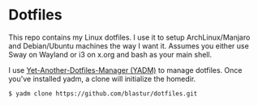 # Dotfiles

This repo contains my Linux dotfiles. I use it to setup ArchLinux/Manjaro
and Debian/Ubuntu machines the way I want it. Assumes you either use Sway
on Wayland or i3 on x.org and bash as your main shell.

I use [Yet-Another-Dotfiles-Manager 
(YADM)](https://thelocehiliosan.github.io/yadm/) to manage dotfiles. Once
you've installed yadm, a clone will initialize the homedir.

    $ yadm clone https://github.com/blastur/dotfiles.git


